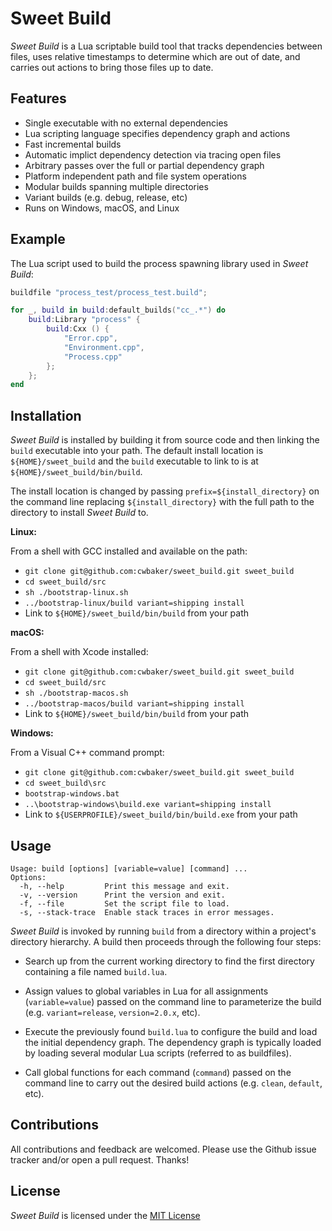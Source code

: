 # Sweet Build

*Sweet Build* is a Lua scriptable build tool that tracks dependencies between files, uses relative timestamps to determine which are out of date, and carries out actions to bring those files up to date.

## Features

  - Single executable with no external dependencies
  - Lua scripting language specifies dependency graph and actions
  - Fast incremental builds
  - Automatic implict dependency detection via tracing open files
  - Arbitrary passes over the full or partial dependency graph
  - Platform independent path and file system operations
  - Modular builds spanning multiple directories
  - Variant builds (e.g. debug, release, etc)
  - Runs on Windows, macOS, and Linux

## Example

The Lua script used to build the process spawning library used in *Sweet Build*:

~~~lua
buildfile "process_test/process_test.build";

for _, build in build:default_builds("cc_.*") do
    build:Library "process" {
        build:Cxx () {
            "Error.cpp",
            "Environment.cpp",
            "Process.cpp"
        };
    };
end
~~~

## Installation

*Sweet Build* is installed by building it from source code and then linking the `build` executable into your path.  The default install location is `${HOME}/sweet_build` and the `build` executable to link to is at `${HOME}/sweet_build/bin/build`.

The install location is changed by passing `prefix=${install_directory}` on the command line replacing `${install_directory}` with the full path to the directory to install *Sweet Build* to.

**Linux:**

From a shell with GCC installed and available on the path:

- `git clone git@github.com:cwbaker/sweet_build.git sweet_build`
- `cd sweet_build/src`
- `sh ./bootstrap-linux.sh`
- `../bootstrap-linux/build variant=shipping install`
- Link to `${HOME}/sweet_build/bin/build` from your path

**macOS:**

From a shell with Xcode installed:

- `git clone git@github.com:cwbaker/sweet_build.git sweet_build`
- `cd sweet_build/src`
- `sh ./bootstrap-macos.sh`
- `../bootstrap-macos/build variant=shipping install`
- Link to `${HOME}/sweet_build/bin/build` from your path

**Windows:**

From a Visual C++ command prompt:

- `git clone git@github.com:cwbaker/sweet_build.git sweet_build`
- `cd sweet_build\src`
- `bootstrap-windows.bat`
- `..\bootstrap-windows\build.exe variant=shipping install`
- Link to `${USERPROFILE}/sweet_build/bin/build.exe` from your path

## Usage

    Usage: build [options] [variable=value] [command] ...
    Options:
      -h, --help         Print this message and exit.
      -v, --version      Print the version and exit.
      -f, --file         Set the script file to load.
      -s, --stack-trace  Enable stack traces in error messages.

*Sweet Build* is invoked by running `build` from a directory within a project's directory hierarchy.  A build then proceeds through the following four steps:

- Search up from the current working directory to find the first directory containing a file named `build.lua`.

- Assign values to global variables in Lua for all assignments (`variable=value`) passed on the command line to parameterize the build (e.g. `variant=release`, `version=2.0.x`, etc).

- Execute the previously found `build.lua` to configure the build and load the initial dependency graph.  The dependency graph is typically loaded by loading several modular Lua scripts (referred to as buildfiles).

- Call global functions for each command (`command`) passed on the command line to carry out the desired build actions (e.g. `clean`, `default`, etc).

## Contributions

All contributions and feedback are welcomed.  Please use the Github issue tracker and/or open a pull request.  Thanks!

## License

*Sweet Build* is licensed under the [MIT License](http://www.opensource.org/licenses/MIT)
